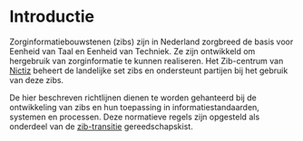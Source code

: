 ﻿# Introductie

Zorginformatiebouwstenen (zibs) zijn in Nederland zorgbreed de basis voor Eenheid van Taal en Eenheid van Techniek. Ze
zijn ontwikkeld om hergebruik van zorginformatie te kunnen realiseren. Het Zib-centrum van [Nictiz](./nictiz.md)
beheert de landelijke set zibs en ondersteunt partijen bij het gebruik van deze zibs.

De hier beschreven richtlijnen dienen te worden gehanteerd bij de ontwikkeling van zibs en hun toepassing in
informatiestandaarden, systemen en processen. Deze normatieve regels zijn opgesteld als onderdeel van de
[zib-transitie](https://www.zibtransitie.nl/) gereedschapskist.